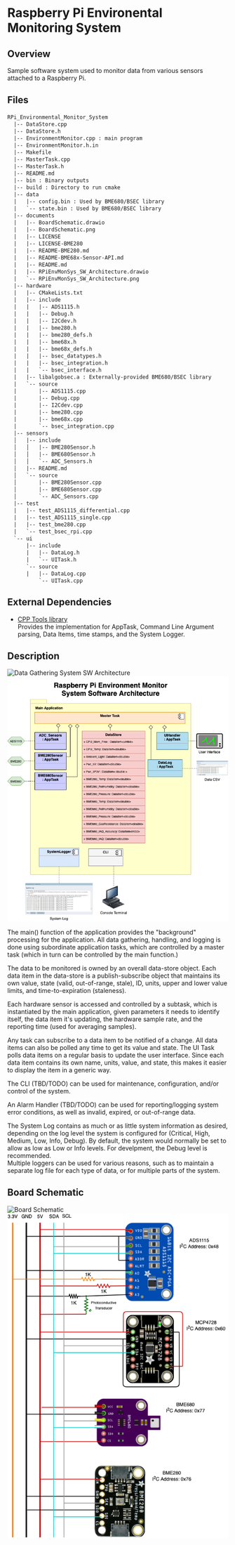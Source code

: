 # Raspberry Pi Environental Monitoring System

## Overview
Sample software system used to monitor data from various sensors attached to a Raspberry Pi.

## Files

```text
RPi_Environmental_Monitor_System
  |-- DataStore.cpp
  |-- DataStore.h
  |-- EnvironmentMonitor.cpp : main program
  |-- EnvironmentMonitor.h.in
  |-- Makefile
  |-- MasterTask.cpp
  |-- MasterTask.h
  |-- README.md
  |-- bin : Binary outputs
  |-- build : Directory to run cmake
  |-- data
  |   |-- config.bin : Used by BME680/BSEC library
  |   `-- state.bin : Used by BME680/BSEC library
  |-- documents
  |   |-- BoardSchematic.drawio
  |   |-- BoardSchematic.png
  |   |-- LICENSE
  |   |-- LICENSE-BME280
  |   |-- README-BME280.md
  |   |-- README-BME68x-Sensor-API.md
  |   |-- README.md
  |   |-- RPiEnvMonSys_SW_Architecture.drawio
  |   `-- RPiEnvMonSys_SW_Architecture.png
  |-- hardware
  |   |-- CMakeLists.txt
  |   |-- include
  |   |   |-- ADS1115.h
  |   |   |-- Debug.h
  |   |   |-- I2Cdev.h
  |   |   |-- bme280.h
  |   |   |-- bme280_defs.h
  |   |   |-- bme68x.h
  |   |   |-- bme68x_defs.h
  |   |   |-- bsec_datatypes.h
  |   |   |-- bsec_integration.h
  |   |   `-- bsec_interface.h
  |   |-- libalgobsec.a : Externally-provided BME680/BSEC library
  |   `-- source
  |       |-- ADS1115.cpp
  |       |-- Debug.cpp
  |       |-- I2Cdev.cpp
  |       |-- bme280.cpp
  |       |-- bme68x.cpp
  |       `-- bsec_integration.cpp
  |-- sensors
  │   |-- include
  │   │   |-- BME280Sensor.h
  │   │   |-- BME680Sensor.h
  │   │   `-- ADC_Sensors.h
  │   |-- README.md
  │   `-- source
  │       |-- BME280Sensor.cpp
  │       |-- BME680Sensor.cpp
  │       `-- ADC_Sensors.cpp
  |-- test
  |   |-- test_ADS1115_differential.cpp
  |   |-- test_ADS1115_single.cpp
  |   |-- test_bme280.cpp
  |   `-- test_bsec_rpi.cpp
  `-- ui
      |-- include
      |   |-- DataLog.h
      |   `-- UITask.h
      `-- source
      |   |-- DataLog.cpp
          `-- UITask.cpp
```

## External Dependencies

* [CPP Tools library](https://github.com/nuncio-bitis/Tools)  
  Provides the implementation for AppTask, Command Line Argument parsing, Data Items, time stamps, and the System Logger.

## Description

![Data Gathering System SW Architecture](RPiEnvMonSys_SW_Architecture%2Edrawio)  
![Data Gathering System SW Architecture](RPiEnvMonSys_SW_Architecture%2Epng)  

The main() function of the application provides the "background" processing for the application. All data gathering, handling, and logging is done using subordinate application tasks, which are controlled by a master task (which in turn can be controlled by the main function.)

The data to be monitored is owned by an overall data-store object. Each data item in the data-store is a publish-subscribe object that maintains its own value, state (valid, out-of-range, stale), ID, units, upper and lower value limits, and time-to-expiration (staleness).

Each hardware sensor is accessed and controlled by a subtask, which is instantiated by the main application, given parameters it needs to identify itself, the data item it's updating, the hardware sample rate, and the reporting time (used for averaging samples).

Any task can subscribe to a data item to be notified of a change. All data items can also be polled any time to get its value and state. The UI Task polls data items on a regular basis to update the user interface. Since each data item contains its own name, units, value, and state, this makes it easier to display the item in a generic way.

The CLI (TBD/TODO) can be used for maintenance, configuration, and/or control of the system.

An Alarm Handler (TBD/TODO) can be used for reporting/logging system error conditions, as well as invalid, expired, or out-of-range data.

The System Log contains as much or as little system information as desired, depending on the log level the system is configured for (Critical, High, Medium, Low, Info, Debug). By default, the system would normally be set to allow as low as Low or Info levels. For develpment, the Debug level is recommended.  
Multiple loggers can be used for various reasons, such as to maintain a separate log file for each type of data, or for multiple parts of the system.

## Board Schematic

![Board Schematic](BoardSchematic%2Edrawio)  
![Board Schematic](BoardSchematic%2Epng)  
